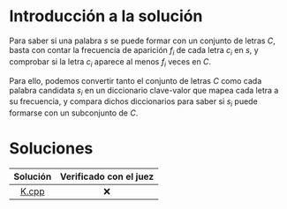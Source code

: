 # Introducción a la solución
Para saber si una palabra $s$ se puede formar con un conjunto de letras $C$,
basta con contar la frecuencia de aparición $f_i$ de cada letra $c_i$ en $s$, y
comprobar si la letra $c_i$ aparece al menos $f_i$ veces en $C$.

Para ello, podemos convertir tanto el conjunto de letras $C$ como cada palabra
candidata $s_i$ en un diccionario clave-valor que mapea cada letra a su
frecuencia, y compara dichos diccionarios para saber si $s_i$ puede formarse
con un subconjunto de $C$.


# Soluciones

| Solución | Verificado con el juez |
| :------: | :--------------------: |
| [K.cpp](src/K.cpp) | :x:          |
